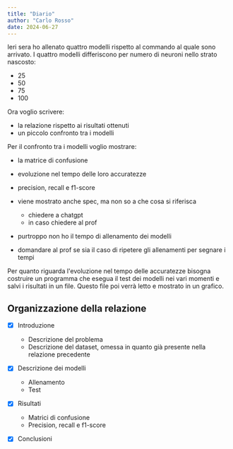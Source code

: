 ```yaml
---
title: "Diario"
author: "Carlo Rosso"
date: 2024-06-27
---
```


Ieri sera ho allenato quattro modelli rispetto al commando al quale sono
arrivato. I quattro modelli differiscono per numero di neuroni nello strato
nascosto:
- 25
- 50
- 75
- 100

Ora voglio scrivere:
- la relazione rispetto ai risultati ottenuti
- un piccolo confronto tra i modelli

Per il confronto tra i modelli voglio mostrare:
- la matrice di confusione
- evoluzione nel tempo delle loro accuratezze
- precision, recall e f1-score 
- viene mostrato anche spec, ma non so a che cosa si riferisca
    - chiedere a chatgpt
    - in caso chiedere al prof

- purtroppo non ho il tempo di allenamento dei modelli
- domandare al prof se sia il caso di ripetere gli allenamenti per segnare i
  tempi

Per quanto riguarda l'evoluzione nel tempo delle accuratezze bisogna costruire
un programma che esegua il test dei modelli nei vari momenti e salvi i risultati
in un file. Questo file poi verrà letto e mostrato in un grafico.

## Organizzazione della relazione

-[x] Introduzione
    - Descrizione del problema
    - Descrizione del dataset, omessa in quanto già presente nella relazione
      precedente

-[x] Descrizione dei modelli
    - Allenamento
    - Test

-[x] Risultati
    - Matrici di confusione
    - Precision, recall e f1-score

-[x] Conclusioni
